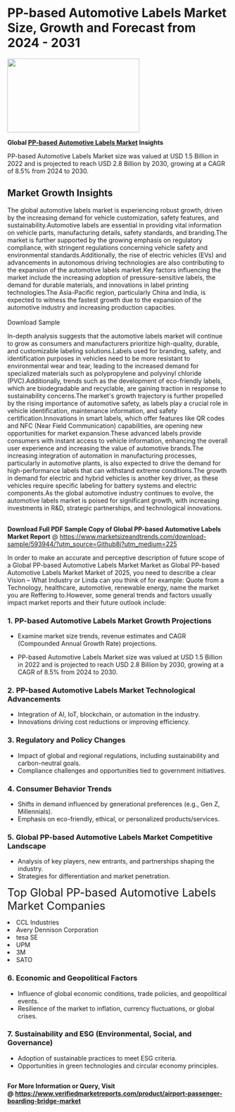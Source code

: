<H1>PP-based Automotive Labels Market Size, Growth and Forecast from 2024 - 2031</H1><img class="aligncenter size-medium wp-image-584254" src="https://thirdeyenews.in/wp-content/uploads/2024/09/Global-Market-Research-300x168.jpeg" alt="" width="300" height="168" /><p><strong>Global&nbsp;<a href="https://www.marketsizeandtrends.com/download-sample/593944/?utm_source=Github8j?utm_medium=225">PP-based Automotive Labels Market</a> Insights</strong></p><p>PP-based Automotive Labels Market size was valued at USD 1.5 Billion in 2022 and is projected to reach USD 2.8 Billion by 2030, growing at a CAGR of 8.5% from 2024 to 2030.</p><p><h2>Market Growth Insights</h2> <p>The global automotive labels market is experiencing robust growth, driven by the increasing demand for vehicle customization, safety features, and sustainability.Automotive labels are essential in providing vital information on vehicle parts, manufacturing details, safety standards, and branding.The market is further supported by the growing emphasis on regulatory compliance, with stringent regulations concerning vehicle safety and environmental standards.Additionally, the rise of electric vehicles (EVs) and advancements in autonomous driving technologies are also contributing to the expansion of the automotive labels market.Key factors influencing the market include the increasing adoption of pressure-sensitive labels, the demand for durable materials, and innovations in label printing technologies.The Asia-Pacific region, particularly China and India, is expected to witness the fastest growth due to the expansion of the automotive industry and increasing production capacities.<br><br>Download Sample</p> <p>In-depth analysis suggests that the automotive labels market will continue to grow as consumers and manufacturers prioritize high-quality, durable, and customizable labeling solutions.Labels used for branding, safety, and identification purposes in vehicles need to be more resistant to environmental wear and tear, leading to the increased demand for specialized materials such as polypropylene and polyvinyl chloride (PVC).Additionally, trends such as the development of eco-friendly labels, which are biodegradable and recyclable, are gaining traction in response to sustainability concerns.The market's growth trajectory is further propelled by the rising importance of automotive safety, as labels play a crucial role in vehicle identification, maintenance information, and safety certification.Innovations in smart labels, which offer features like QR codes and NFC (Near Field Communication) capabilities, are opening new opportunities for market expansion.These advanced labels provide consumers with instant access to vehicle information, enhancing the overall user experience and increasing the value of automotive brands.The increasing integration of automation in manufacturing processes, particularly in automotive plants, is also expected to drive the demand for high-performance labels that can withstand extreme conditions.The growth in demand for electric and hybrid vehicles is another key driver, as these vehicles require specific labeling for battery systems and electric components.As the global automotive industry continues to evolve, the automotive labels market is poised for significant growth, with increasing investments in R&D, strategic partnerships, and technological innovations.<br><br></p><p><span class=""><strong>Download Full PDF Sample Copy of Global PP-based Automotive Labels Market Report</strong> @ <a href="https://www.marketsizeandtrends.com/download-sample/593944/?utm_source=Github8j?utm_medium=225" target="_blank">https://www.marketsizeandtrends.com/download-sample/593944/?utm_source=Github8j?utm_medium=225</a></span></p><p>In order to make an accurate and perceptive description of future scope of a Global&nbsp;PP-based Automotive Labels Market Market as Global&nbsp;PP-based Automotive Labels Market Market of 2025, you need to describe a clear Vision &ndash; What Industry or Linda can you think of for example: Quote from a Technology, healthcare, automotive, renewable energy, name the market you are Reffering to.However, some general trends and factors usually impact market reports and their future outlook include:</p><h3>1.&nbsp;<strong>PP-based Automotive Labels Market Growth Projections</strong></h3><ul><li>Examine market size trends, revenue estimates and CAGR (Compounded Annual Growth Rate) projections.</li><li><p>PP-based Automotive Labels Market size was valued at USD 1.5 Billion in 2022 and is projected to reach USD 2.8 Billion by 2030, growing at a CAGR of 8.5% from 2024 to 2030.</p></li></ul><h3>2.&nbsp;<strong>PP-based Automotive Labels Market Technological Advancements</strong></h3><ul><li>Integration of AI, IoT, blockchain, or automation in the industry.</li><li>Innovations driving cost reductions or improving efficiency.</li></ul><h3>3.&nbsp;<strong>Regulatory and Policy Changes</strong></h3><ul><li>Impact of global and regional regulations, including sustainability and carbon-neutral goals.</li><li>Compliance challenges and opportunities tied to government initiatives.</li></ul><h3>4.&nbsp;<strong>Consumer Behavior Trends</strong></h3><ul><li>Shifts in demand influenced by generational preferences (e.g., Gen Z, Millennials).</li><li>Emphasis on eco-friendly, ethical, or personalized products/services.</li></ul><h3>5.&nbsp;<strong>Global PP-based Automotive Labels Market Competitive Landscape</strong></h3><ul><li>Analysis of key players, new entrants, and partnerships shaping the industry.</li><li>Strategies for differentiation and market penetration.</li></ul><p data-pm-slice="1 1 []"><span style="color: inherit; font-family: inherit; font-size: 25px;">Top Global PP-based Automotive Labels Market Companies</span></p><div class="" data-test-id=""><p><li>CCL Industries</li><li> Avery Dennison Corporation</li><li> tesa SE</li><li> UPM</li><li> 3M</li><li> SATO</li></p></div><h3>6.&nbsp;<strong>Economic and Geopolitical Factors</strong></h3><ul><li>Influence of global economic conditions, trade policies, and geopolitical events.</li><li>Resilience of the market to inflation, currency fluctuations, or global crises.</li></ul><h3>7.&nbsp;<strong>Sustainability and ESG (Environmental, Social, and Governance)</strong></h3><ul><li>Adoption of sustainable practices to meet ESG criteria.</li><li>Opportunities in green technologies and circular economy principles.</li></ul><h2><strong style="font-size: 14px;">For More Information or Query, Visit @&nbsp;</strong><a style="background-color: #ffffff; font-size: 14px;" href="https://www.marketsizeandtrends.com/report/pp-based-automotive-labels-market/" target="_blank">https://www.verifiedmarketreports.com/product/airport-passenger-boarding-bridge-market</a></h2>